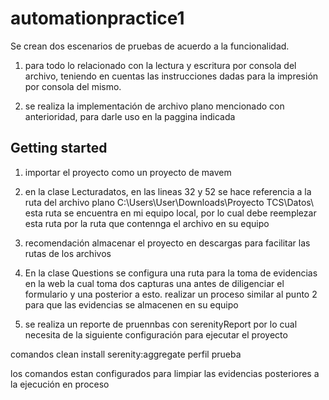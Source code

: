 # automationpractice1

 Se crean dos escenarios de pruebas de acuerdo a la funcionalidad.

 1. para todo lo relacionado con la lectura y escritura por consola del archivo, teniendo en cuentas las
 instrucciones dadas para la impresión por consola del mismo.

 2. se realiza la implementación de archivo plano mencionado con anterioridad, para darle uso en la paggina indicada


 

## Getting started

1. importar el proyecto como un proyecto de mavem 


2. en la clase Lecturadatos, en las lineas 32 y 52 se hace referencia a la ruta del archivo plano
C:\Users\User\Downloads\Proyecto TCS\Datos\  esta ruta se encuentra en mi equipo local, por lo cual debe reemplezar esta ruta por la ruta que contennga el archivo en su equipo


3. recomendación   almacenar el proyecto en descargas para facilitar las rutas de los archivos

4. En la clase Questions se configura una ruta para la toma de evidencias en la web 
la cual toma dos capturas una antes de diligenciar el formulario y una posterior a esto.
realizar un proceso similar al punto 2 para que las evidencias se almacenen en su equipo 

5. se realiza un reporte de pruennbas con serenityReport 
por lo cual necesita de la siguiente configuración para ejecutar el proyecto

comandos   clean install serenity:aggregate
perfil  prueba

los comandos estan configurados para limpiar las evidencias posteriores a la ejecución en proceso


